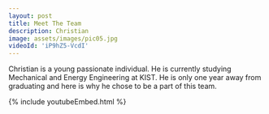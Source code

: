 ```yaml
---
layout: post
title: Meet The Team
description: Christian
image: assets/images/pic05.jpg
videoId: 'iP9hZ5-VcdI'
---
```


Christian is a young passionate individual. He is currently studying Mechanical and Energy Engineering at KIST. He is only one year away from graduating and here is why he chose to be a part of this team. 

{% include youtubeEmbed.html %}
